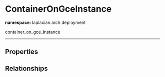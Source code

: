 # **ContainerOnGceInstance**
**namespace:** laplacian.arch.deployment

container_on_gce_instance



---

## Properties

## Relationships